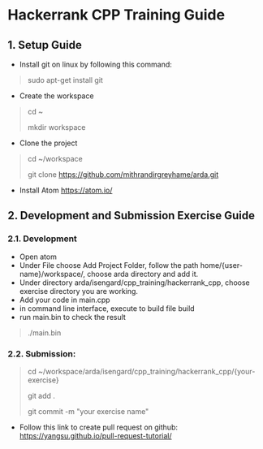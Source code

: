 # Hackerrank CPP Training Guide
## 1. Setup Guide
- Install git on linux by following this command:

> sudo apt-get install git
- Create the workspace
> cd ~
>
> mkdir workspace
- Clone the project
> cd ~/workspace
>
> git clone https://github.com/mithrandirgreyhame/arda.git
  - Install Atom https://atom.io/
## 2. Development and Submission Exercise Guide
### 2.1. Development
- Open atom
- Under File choose Add Project Folder, follow the path home/{user-name}/workspace/, choose arda directory and add it.
- Under directory arda/isengard/cpp_training/hackerrank_cpp, choose exercise directory you are working.
- Add your code in main.cpp
- in command line interface, execute to build file build
- run main.bin to check the result
> ./main.bin

### 2.2. Submission:
> cd ~/workspace/arda/isengard/cpp_training/hackerrank_cpp/{your-exercise}
>
> git add .
> 
> git commit -m "your exercise name"

- Follow this link to create pull request on github: https://yangsu.github.io/pull-request-tutorial/
